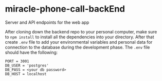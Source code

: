 # miracle-phone-call-backEnd
Server and API endpoints for the web app


After cloning down the backend repo to your personal computer, make sure to `npm install` to install all the dependencies into your directory.
After that create `.env` file to add your environmental variables and personal data for connection to the database during the development phase. The `.env` file should have the following:
```
PORT = 3001
DB_USER = 'postgres'
DB_PASS = <your db password>
DB_HOST = localhost
```
